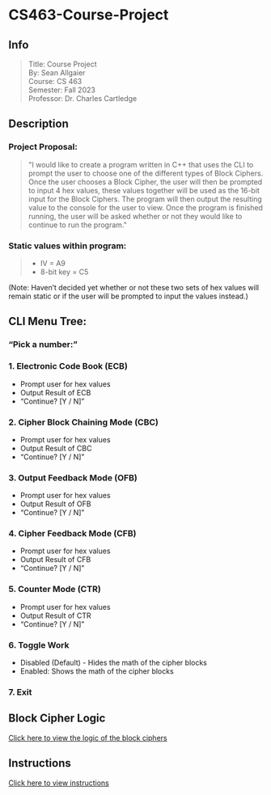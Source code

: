 # CS463-Course-Project

## Info
> Title: Course Project  
> By: Sean Allgaier  
> Course: CS 463  
> Semester: Fall 2023  
> Professor: Dr. Charles Cartledge  

## Description 
### Project Proposal:

> "I would like to create a program written in C++ that uses the CLI to prompt the user to choose one of the different types of Block Ciphers. Once the user chooses a Block Cipher, the user will then be prompted to input 4 hex values, these values together will be used as the 16-bit input for the Block Ciphers. The program will then output the resulting value to the console for the user to view. Once the program is finished running, the user will be asked whether or not they would like to continue to run the program."

### Static values within program: 
> * IV = A9 
> * 8-bit key = C5 

(Note: Haven’t decided yet whether or not these two sets of hex values will remain static or if the user will be prompted to input the values instead.)  

## CLI Menu Tree:  

### “Pick a number:”  
### 1. Electronic Code Book (ECB)  
- Prompt user for hex values  
- Output Result of ECB  
- “Continue? [Y / N]”  

### 2. Cipher Block Chaining Mode (CBC)  
- Prompt user for hex values  
- Output Result of CBC  
- “Continue? [Y / N]”  

### 3. Output Feedback Mode (OFB) 
- Prompt user for hex values  
- Output Result of OFB     
- “Continue? [Y / N]”  

### 4. Cipher Feedback Mode (CFB) 	   
- Prompt user for hex values  
- Output Result of CFB  
- “Continue? [Y / N]”  

### 5. Counter Mode (CTR)  
- Prompt user for hex values  
- Output Result of CTR  
- “Continue? [Y / N]”  

### 6. Toggle Work
- Disabled (Default) - Hides the math of the cipher blocks
- Enabled: Shows the math of the cipher blocks 

### 7. Exit

## Block Cipher Logic
[Click here to view the logic of the block ciphers](block_cipher_logic.md)

## Instructions
[Click here to view instructions](instructions.md)
